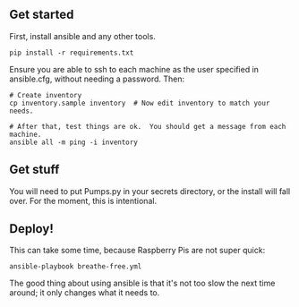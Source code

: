 ## Get started

First, install ansible and any other tools.

    pip install -r requirements.txt

Ensure you are able to ssh to each machine as the user specified in ansible.cfg, without needing a password. Then:

    # Create inventory
    cp inventory.sample inventory  # Now edit inventory to match your needs.
    
    # After that, test things are ok.  You should get a message from each machine.
    ansible all -m ping -i inventory

## Get stuff

You will need to put Pumps.py in your secrets directory, or the install will fall over.  For the moment, this is intentional.

## Deploy!

This can take some time, because Raspberry Pis are not super quick:

    ansible-playbook breathe-free.yml

The good thing about using ansible is that it's not too slow the next time around; it only changes what it needs to.